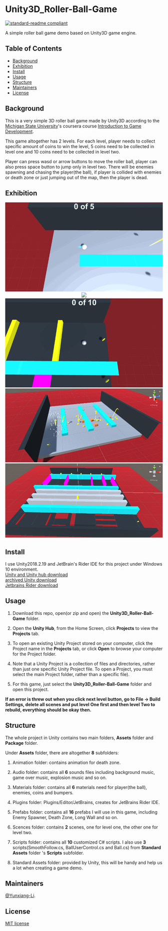 # Unity3D_Roller-Ball-Game

[![standard-readme compliant](https://img.shields.io/badge/readme%20style-standard-brightgreen.svg?style=flat-square)](https://github.com/RichardLitt/standard-readme)

A simple roller ball game demo based on Unity3D game engine.

## Table of Contents

- [Background](#Background)
- [Exhibition](#Exhibition)
- [Install](#install)
- [Usage](#usage)
- [Structure](#Structure)
- [Maintainers](#Maintainers)
- [License](#license)

## Background
This is a very simple 3D roller ball game made by Unity3D according to the [Michigan State University](https://msu.edu/)'s coursera course [Introduction to Game Development](https://www-cloudfront-alias.coursera.org/learn/game-development/home/welcome).

This game altogether has 2 levels. For each level, player needs to collect specific amount of coins to win the level, 5 coins need to be collected in level one and 10 coins need to be collected in level two.

Player can press wasd or arrow buttons to move the roller ball, player can also press space button to jump only in level two. There will be enemies spawning and chasing the player(the ball), if player is collided with enemies or death zone or just jumping out of the map, then the player is dead.

## Exhibition

<div align="center"> <img src="https://github.com/Yunxiang-Li/Unity3D_Roller-Ball-Game/blob/master/Screenshots%20and%20GIFs/Level1%20fail.gif"/> </div>

<div align="center"> <img src="https://github.com/Yunxiang-Li/Unity3D_Roller-Ball-Game/blob/master/Screenshots%20and%20GIFs/Level1%20succed.gif"/> </div>

<div align="center"> <img src="https://github.com/Yunxiang-Li/Unity3D_Roller-Ball-Game/blob/master/Screenshots%20and%20GIFs/Level2%20fail.gif"/> </div>

<div align="center"> <img src="https://github.com/Yunxiang-Li/Unity3D_Roller-Ball-Game/blob/master/Screenshots%20and%20GIFs/Level1.PNG"/> </div>

<div align="center"> <img src="https://github.com/Yunxiang-Li/Unity3D_Roller-Ball-Game/blob/master/Screenshots%20and%20GIFs/Level2.PNG"/> </div>

## Install

I use Unity2018.2.19 and JetBrain's Rider IDE for this project under Windows 10 environment.<br>
[Unity and Unity hub download](https://unity3d.com/get-unity/download)<br>
[archived Unity download ](https://unity3d.com/get-unity/download/archive)<br>
[Jetbrains Rider download](https://www.jetbrains.com/rider/download/#section=windows)

## Usage

1. Download this repo, open(or zip and open) the **Unity3D_Roller-Ball-Game** folder.

2. Open the **Unity Hub**, from the Home Screen, click **Projects** to view the **Projects** tab.

3. To open an existing Unity Project stored on your computer, click the Project name in the **Projects** tab, or click **Open** to browse your computer for the Project folder.

4. Note that a Unity Project is a collection of files and directories, rather than just one specific Unity Project file. To open a Project, you must select the main Project folder, rather than a specific file).

5. For this game, just select the **Unity3D_Roller-Ball-Game** folder and open this project.

**If an error is threw out when you click next level button, go to File -> Build Settings, delete all scenes and put level One first and then level Two to rebuild, everything should be okay then.**

## Structure

The whole project in Unity contains two main folders, **Assets** folder and **Package** folder.

Under **Assets** folder, there are altogether **8** subfolders:

1. Animation folder: contains animation for death zone.

2. Audio folder: contains all **6** sounds files including background music, game over music, explosion music and so on.

3. Materials folder: contains all **6** materials need for player(the ball), enemies, coins and bumpers.

4. Plugins folder: Plugins/Editor/JetBrains, creates for JetBrains Rider IDE.

5. Prefabs folder: contains all **16** prefabs I will use in this game, including Enemy Spawner, Death Zone, Long Wall and so on.

6. Scences folder: contains **2** scenes, one for level one, the other one for level two.

7. Scripts folder: contains all **10** customized C# scripts. I also use **3** scripts(SmoothFollow.cs, BallUserControl.cs and Ball.cs) from **Standard Assets** folder 's **Scripts** subfolder.

8. Standard Assets folder: provided by Unity, this will be handy and help us a lot when creating a game demo.

## Maintainers

[@Yunxiang-Li](https://github.com/Yunxiang-Li).

## License

[MIT license](https://github.com/Yunxiang-Li/Unity3D_Roller-Ball-Game/blob/master/LICENSE)
